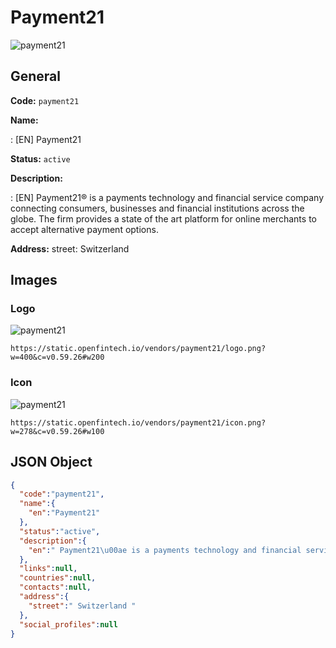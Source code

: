 
# Payment21 
![payment21](https://static.openfintech.io/vendors/payment21/logo.png?w=400&c=v0.59.26#w200)  

## General 
 
**Code:** `payment21` 
 
**Name:** 
 
:	[EN] Payment21 
 
**Status:** `active` 
 
**Description:** 
 
: [EN]  Payment21® is a payments technology and financial service company connecting consumers, businesses and financial institutions across the globe. The firm provides a state of the art platform for online merchants to accept alternative payment options.  
 
**Address:** 
street:  Switzerland  

## Images 

### Logo 
 
![payment21](https://static.openfintech.io/vendors/payment21/logo.png?w=400&c=v0.59.26#w200)  

```
https://static.openfintech.io/vendors/payment21/logo.png?w=400&c=v0.59.26#w200
```  

### Icon 
 
![payment21](https://static.openfintech.io/vendors/payment21/icon.png?w=278&c=v0.59.26#w100)  

```
https://static.openfintech.io/vendors/payment21/icon.png?w=278&c=v0.59.26#w100
```  

## JSON Object 

```json
{
  "code":"payment21",
  "name":{
    "en":"Payment21"
  },
  "status":"active",
  "description":{
    "en":" Payment21\u00ae is a payments technology and financial service company connecting consumers, businesses and financial institutions across the globe. The firm provides a state of the art platform for online merchants to accept alternative payment options. "
  },
  "links":null,
  "countries":null,
  "contacts":null,
  "address":{
    "street":" Switzerland "
  },
  "social_profiles":null
}
```  
